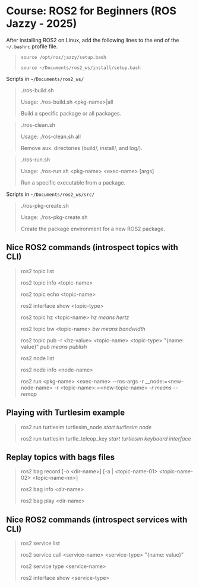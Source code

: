 # Course: ROS2 for Beginners (ROS Jazzy - 2025)

After installing ROS2 on Linux, add the following lines to the end of the `~/.bashrc` profile file.

> `source /opt/ros/jazzy/setup.bash`
>
> `source ~/Documents/ros2_ws/install/setup.bash`

Scripts in `~/Documents/ros2_ws/`

> ./ros-build.sh
>
> Usage: ./ros-build.sh \<pkg-name>|all
>
> Build a specific package or all packages.

> ./ros-clean.sh
>
> Usage: ./ros-clean.sh all
>
> Remove aux. directories (build/, install/, and log/).

> ./ros-run.sh
>
> Usage: ./ros-run.sh \<pkg-name> \<exec-name> [args]
>
> Run a specific executable from a package.

Scripts in `~/Documents/ros2_ws/src/`

> ./ros-pkg-create.sh
>
> Usage: ./ros-pkg-create.sh <pkg-name> <build-type>
> 
> Create the package environment for a new ROS2 package.

## Nice ROS2 commands (introspect topics with CLI)

> ros2 topic list
>
> ros2 topic info \<topic-name>
>
> ros2 topic echo \<topic-name>
>
> ros2 interface show \<topic-type>
>
> ros2 topic hz \<topic-name> *hz means hertz*
>
> ros2 topic bw \<topic-name> *bw means bandwidth*
>
> ros2 topic pub -r \<hz-value> \<topic-name> \<topic-type> "{name: value}" *pub means publish*
>
> ros2 node list
>
> ros2 node info \<node-name>
>
> ros2 run \<pkg-name> \<exec-name> --ros-args -r __node:=\<new-node-name> -r \<topic-name>:=\<new-topic-name> *-r means --remap*

## Playing with Turtlesim example

> ros2 run turtlesim turtlesim_node *start turtlesim node*
>
> ros2 run turtlesim turtle_teleop_key *start turtlesim keyboard interface*

## Replay topics with bags files

> ros2 bag record [-o \<dir-name>] [-a | \<topic-name-01> \<topic-name-02> \<topic-name-nn>]
>
> ros2 bag info \<dir-name>
>
> ros2 bag play \<dir-name>

## Nice ROS2 commands (introspect services with CLI)

>
> ros2 service list
>
> ros2 service call \<service-name> \<service-type> "{name: value}"
>
> ros2 service type \<service-name>
>
> ros2 interface show \<service-type>
